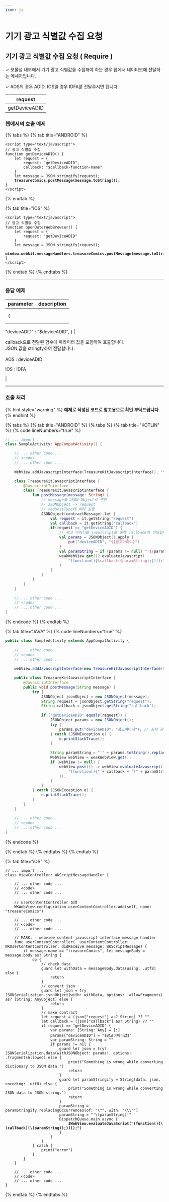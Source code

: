 ```yaml
---
icon: js
---
```


# 기기 광고 식별값 수집 요청

## 기기 광고 식별값 수집 요청 ( Require ) <a href="#window.open" id="window.open"></a>

✓ 보물섬 내부에서 기기 광고 식별값을 수집해야 하는 경우 웹에서 네이티브에 전달하는 메세지입니다.

✓ AOS의 경우 ADID, IOS일 경우 IDFA를 전달주시면 됩니다.

| request       |
| ------------- |
| getDeviceADID |

### 웹에서의 호출 예제

{% tabs %}
{% tab title="ANDROID" %}
<pre class="language-javascript" data-line-numbers><code class="lang-javascript">&#x3C;script type="text/javascript">
// 광고 식별값 수집
function getDeviceADID() {
    let request = {
        request: "getDeviceADID",
        callback: "$callback-function-name"
    }
    let message = JSON.stringify(request);
<strong>    treasureComics.postMessage(message.toString());
</strong>}
&#x3C;/script>
</code></pre>
{% endtab %}

{% tab title="iOS" %}
<pre class="language-javascript" data-line-numbers><code class="lang-javascript">&#x3C;script type="text/javascript">
// 광고 식별값 수집
function openOuterWebBrowser() {
    let request = {
        request: "getDeviceADID"
    }
    let message = JSON.stringify(request);
<strong>    window.webkit.messageHandlers.treasureComics.postMessage(message.toString());
</strong>}
&#x3C;/script>
</code></pre>
{% endtab %}
{% endtabs %}

***

### 응답 예제

| parameter                                                                                            | description                                                                                                         |
| ---------------------------------------------------------------------------------------------------- | ------------------------------------------------------------------------------------------------------------------- |
| <pre class="language-json"><code class="lang-json">{
  "deviceADID" : "$deviceADID",
}
</code></pre> | <p>callback으로 전달된 함수에 파라미터 값을 포함하여 호출합니다.<br>JSON 값을 stringfy하여 전달합니다.<br><br>AOS : deviceADID</p><p>IOS : IDFA</p> |

***

### 호출 처리

{% hint style="warning" %}
**예제로 작성된 코드로 참고용으로 확인 부탁드립니다.**
{% endhint %}

{% tabs %}
{% tab title="ANDROID" %}
{% tabs %}
{% tab title="KOTLIN" %}
{% code lineNumbers="true" %}
```kotlin
// ... import ...
class SampleActivity: AppCompatActivity() {

    // ... other code ...
    // <code>
    // ... other code ...
    
    WebView.addJavascriptInterface(TreasureKitJavascriptInterface(), "treasureComics")

    class TreasureKitJavascriptInterface {
        @JavascriptInterface
        class TreasureKitJavascriptInterface {
            fun postMessage(message: String) {     
                // message를 JSON-Object로 변환
                // JSONObject -> request
                // requestType에 따라 실행
                JSONObject(contractMessage).let {
                    val request = it.getString("request")
                    val callback = it.getString("callback")
                    if(request == "getDeviceADID") {
                        // 광고 아이디를 javascript를 통해 callback에 전달합니다.
                        val params = JSONObject().apply {
                            put("deviceADID", "${광고아이디}")
                        }
                        val paramString = if (params != null) "'${params.toString().replace("\"", "\\\"")}'" else ""
                        weakWebView.get()?.evaluateJavascript(
                            "(function(){$callback($paramString);})();", null
                        )
                    }
                }
            }
        }
    }
    
    // ... other code ...
    // <code>
    // ... other code ...
}
```
{% endcode %}
{% endtab %}

{% tab title="JAVA" %}
{% code lineNumbers="true" %}
```java
public class SampleActivity extends AppCompatActivity {
    
    // ... other code ...
    // <code>
    // ... other code ...
    
    webView.addJavascriptInterface(new TreasureKitJavascriptInterface(this), "treasureComics");

    public class TreasureKitJavascriptInterface {
        @JavascriptInterface
        public void postMessage(String message) {
            try {
                JSONObject jsonObject = new JSONObject(message);
                String request = jsonObject.getString("request");
                String callback = jsonObject.getString("callback");
    
                if ("getDeviceADID".equals(request)) {
                    JSONObject params = new JSONObject();
                    try {
                        params.put("deviceADID", "광고아이디"); // 실제 광고 ID로 변경 필요
                    } catch (JSONException e) {
                        e.printStackTrace();
                    }
    
                    String paramString = "'" + params.toString().replace("\"", "\\\"") + "'";
                    WebView webView = weakWebView.get();
                    if (webView != null) {
                        webView.post(() -> webView.evaluateJavascript(
                            "(function(){" + callback + "(" + paramString + ");})();", null
                        ));
                    }
                }
            } catch (JSONException e) {
                e.printStackTrace();
            }
        }
    }
    
    // ... other code ...
    // <code>
    // ... other code ...
}
```
{% endcode %}


{% endtab %}
{% endtabs %}
{% endtab %}

{% tab title="iOS" %}
<pre class="language-swift" data-line-numbers><code class="lang-swift">// ... import ...
class ViewController: WKScriptMessageHandler {
    
    // ... other code ...
    // &#x3C;code>
    // ... other code ...
    
    // userContentController 설정
    WKWebView.configuration.userContentController.add(self, name: "treasureComics")
    
    // ... other code ...
    // &#x3C;code>
    // ... other code ...
    
    // MARK: - webview content javascript interface message handler
    func userContentController(_ userContentController: WKUserContentController, didReceive message: WKScriptMessage) {
        if message.name == "treasureComics", let messageBody = message.body as? String {
            do {
                // check data
                guard let withData = messageBody.data(using: .utf8) else {
                    return
                }
                // convert json
                guard let json = try JSONSerialization.jsonObject(with: withData, options: .allowFragments) as? [String: AnyObject] else {
                    return
                }
                // make contract
                let request = (json["request"] as? String) ?? ""
                let callback = (json["callback"] as? String) ?? ""
                if request == "getDeviceADID" {
                    var params: [String: Any] = [:]
                    params["deviceADID"] = "$광고아이디값$"
                    var paramString: String = ""
                    if params != nil {
                        guard let json = try? JSONSerialization.data(withJSONObject: params!, options: .fragmentsAllowed) else {
                            print("Something is wrong while converting dictionary to JSON data.")
                            return
                        }
                        guard let paramStringify = String(data: json, encoding: .utf8) else {
                            print("Something is wrong while converting JSON data to JSON string.")
                            return
                        }
                        paramString = paramStringify.replacingOccurrences(of: "\"", with: "\\\"")
                        paramString = "'\(paramString)'"
                        DispatchQueue.main.async {
<strong>                            $WebView.evaluateJavaScript("(function(){\(callback)(\(paramString));})();")
</strong>                        }
                    }                
                }
            } catch {
                print("error")
            }
        }
    }
    
    // ... other code ...
    // &#x3C;code>
    // ... other code ...
}
</code></pre>
{% endtab %}
{% endtabs %}



